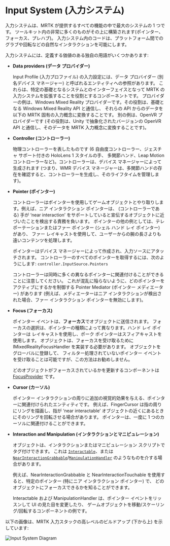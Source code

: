 # Input System (入力システム)

入力システムは、MRTK が提供するすべての機能の中で最大のシステムの 1 つです。
ツールキット内の非常に多くのものがその上に構築されます(ポインター、フォーカス、プレハブ)。
入力システム内のコードは、プラットフォーム間でのグラブや回転などの自然なインタラクションを可能にします。

入力システムには、定義する価値のある独自の用語がいくつかあります:

- **Data providers (データ プロバイダー)**

    Input Profile (入力プロファイル) の入力設定には、データ プロバイダー (別名デバイス マネージャー) と呼ばれるエンティティへの参照があります。
    これらは、特定の基礎となるシステムとのインターフェイスとなって MRTK の入力システムを拡張することを役割とするコンポーネントです。
    プロバイダーの例は、Windows Mixed Reality プロバイダーです。その役割は、基礎となる Windows Mixed Reality API と通信し、
    それらの API からのデータを以下の MRTK 固有の入力概念に変換することです。
    別の例は、OpenVR プロバイダーです (その役割は、Unity で抽象化されたバージョンの OpenVR API と通信し、そのデータを MRTK 入力概念に変換することです)。

- **Controller (コントローラー)**

    物理コントローラーを表したものです (6 自由度コントローラー、ジェスチャ サポート付きの HoloLens 1 スタイルの手、
    多関節ハンド、Leap Motion コントローラーなど)。コントローラーは、デバイス マネージャーによって生成されます
    (つまり、WMR デバイス マネージャーは、多関節ハンドの存在を確認すると、コントローラーを生成し、そのライフタイムを管理します)。

- **Pointer (ポインター)**

    コントローラーはポインターを使用してゲームオブジェクトとやり取りします。例えば、ニア インタラクション ポインターは、
    (コントローラーである) 手が ‘near interaction’ をサポートしていると宣伝するオブジェクトに近づいたことを検出する責務を負います。
    ポインターの他の例としては、テレポーテーションまたはファー ポインター (シェル ハンド レイ ポインター) があり、
    ファー レイキャストを使用して、ユーザーからの腕の長さよりも遠いコンテンツを処理します。

    ポインターはデバイス マネージャーによって作成され、入力ソースにアタッチされます。
    コントローラーのすべてのポインターを取得するには、次のようにします: `controller.InputSource.Pointers`

    コントローラーは同時に多くの異なるポインターに関連付けることができることに注意してください。
    これが混乱に陥らないように、どのポインターをアクティブにするかを制御する Pointer Mediator (ポインター メディエーター) があります
    (例えば、メディエーターはニア インタラクションが検出された場合、ファー インタラクション ポインターを無効にします)。

- **Focus (フォーカス)**

    ポインター イベントは、**フォーカス**でオブジェクトに送信されます。 フォーカスの選択は、ポインターの種類によって異なります。ハンド レイ ポインターは
    レイキャストを使用し、ポーク ポインターはスフィアキャストを使用します。 オブジェクトは、フォーカスを受け取るために
    IMixedRealityFocusHandler を実装する必要があります。 オブジェクトをグローバルに登録して、
    フィルター処理されていないポインター イベントを受け取ることは可能ですが、この方法はお勧めしません。

    どのオブジェクトがフォーカスされているかを更新するコンポーネントは [FocusProvider](https://github.com/microsoft/MixedRealityToolkit-Unity/blob/mrtk_development/Assets/MixedRealityToolkit.Services/InputSystem/FocusProvider.cs) です。

- **Cursor (カーソル)**

    ポインター インタラクションの周りに追加の視覚的効果を与える、ポインターに関連付けられたエンティティです。
    例えば、FingerCursor は指の周りにリングを描画し、指が ‘near interactable’ オブジェクトの近くにあるときにそのリングを回転させる場合があります。
    ポインターは、一度に 1 つのカーソルに関連付けることができます。

- **Interaction and Manipulation (インタラクションとマニピュレーション)**

    オブジェクトは、インタラクションまたはマニピュレーション スクリプトでタグ付けできます。
    これは [`Interactable`](xref:Microsoft.MixedReality.Toolkit.UI.Interactable)、または  [`NearInteractionGrabbable`](xref:Microsoft.MixedReality.Toolkit.Input.NearInteractionGrabbable)/[`ManipulationHandler`](xref:Microsoft.MixedReality.Toolkit.UI.ManipulationHandler) のようなものを介する場合があります。

    例えば、NearInteractionGrabbable と NearInteractionTouchable を使用すると、特定のポインター (特にニア インタラクション ポインター) で、
    どのオブジェクトにフォーカスできるかを知ることができます。

    Interactable および ManipulationHandler は、ポインター イベントをリッスンして UI の見た目を変更したり、
    ゲームオブジェクトを移動/スケーリング/回転するコンポーネントの例です。

以下の画像は、MRTK 入力スタックの高レベルのビルドアップ (下から上) を示しています:

![Input System Diagram](../../../Documentation/Images/Input/MRTK_InputSystem.png)
